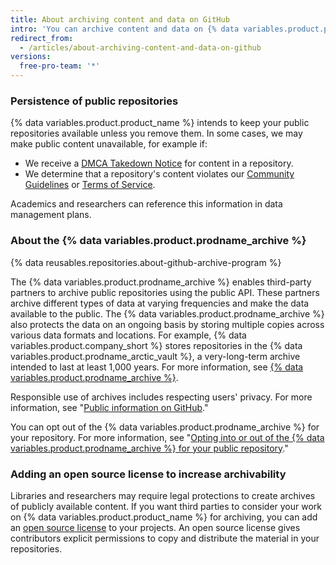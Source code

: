 ```yaml
---
title: About archiving content and data on GitHub
intro: 'You can archive content and data on {% data variables.product.product_name %} for other people to view and reference.'
redirect_from:
  - /articles/about-archiving-content-and-data-on-github
versions:
  free-pro-team: '*'
---
```


### Persistence of public repositories

{% data variables.product.product_name %} intends to keep your public repositories available unless you remove them. In some cases, we may make public content unavailable, for example if:

- We receive a [DMCA Takedown Notice](/articles/dmca-takedown-policy) for content in a repository.
- We determine that a repository's content violates our [Community Guidelines](/articles/github-community-guidelines) or [Terms of Service](/articles/github-terms-of-service/).

Academics and researchers can reference this information in data management plans.

### About the {% data variables.product.prodname_archive %}

{% data reusables.repositories.about-github-archive-program %}

The {% data variables.product.prodname_archive %} enables third-party partners to archive public repositories using the public API. These partners archive different types of data at varying frequencies and make the data available to the public. The {% data variables.product.prodname_archive %} also protects the data on an ongoing basis by storing multiple copies across various data formats and locations. For example, {% data variables.product.company_short %} stores repositories in the {% data variables.product.prodname_arctic_vault %}, a very-long-term archive intended to last at least 1,000 years. For more information, see [{% data variables.product.prodname_archive %}](https://archiveprogram.github.com/).

Responsible use of archives includes respecting users' privacy. For more information, see "[Public information on GitHub](/articles/github-privacy-statement/#public-information-on-github)."

You can opt out of the {% data variables.product.prodname_archive %} for your repository. For more information, see "[Opting into or out of the {% data variables.product.prodname_archive %} for your public repository](/github/understanding-how-github-uses-and-protects-your-data/opting-into-or-out-of-the-github-archive-program-for-your-public-repository)."

### Adding an open source license to increase archivability

Libraries and researchers may require legal protections to create archives of publicly available content. If you want third parties to consider your work on {% data variables.product.product_name %} for archiving, you can add an [open source license](/articles/open-source-licensing) to your projects. An open source license gives contributors explicit permissions to copy and distribute the material in your repositories.
